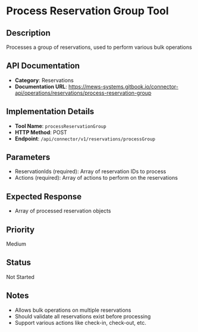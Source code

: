 # Process Reservation Group Tool

## Description
Processes a group of reservations, used to perform various bulk operations

## API Documentation
- **Category**: Reservations
- **Documentation URL**: https://mews-systems.gitbook.io/connector-api/operations/reservations/process-reservation-group

## Implementation Details
- **Tool Name**: `processReservationGroup`
- **HTTP Method**: POST
- **Endpoint**: `/api/connector/v1/reservations/processGroup`

## Parameters
- ReservationIds (required): Array of reservation IDs to process
- Actions (required): Array of actions to perform on the reservations

## Expected Response
- Array of processed reservation objects

## Priority
Medium

## Status
Not Started

## Notes
- Allows bulk operations on multiple reservations
- Should validate all reservations exist before processing
- Support various actions like check-in, check-out, etc. 